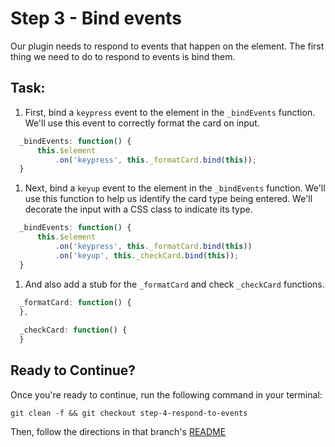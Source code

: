 # Step 3 - Bind events

Our plugin needs to respond to events that happen on the element. The first thing we need to do to respond to events is bind them.

## Task:

1. First, bind a `keypress` event to the element in the `_bindEvents` function. We'll use this event to correctly format the card on input. 

  ```js
    _bindEvents: function() {
        this.$element
            .on('keypress', this._formatCard.bind(this));
    }
  ```
  
1. Next, bind a `keyup` event to the element in the `_bindEvents` function. We'll use this function to help us identify the card type being entered. We'll decorate the input with a CSS class to indicate its type.

  ```js
    _bindEvents: function() {
        this.$element
            .on('keypress', this._formatCard.bind(this))
            .on('keyup', this._checkCard.bind(this));
    }
  ```
  
1. And also add a stub for the `_formatCard` and check `_checkCard` functions.

  ```js
    _formatCard: function() {
    },
    
    _checkCard: function() {
    }
  ```

## Ready to Continue?

Once you're ready to continue, run the following command in your terminal:

```cli
git clean -f && git checkout step-4-respond-to-events
```

Then, follow the directions in that branch's [README](https://github.com/mobify/workshops--building-a-plugin/blob/step-4-respond-to-events/README.md)
